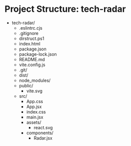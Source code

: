 ﻿# Project Structure: tech-radar


- tech-radar/
  - .eslintrc.cjs
  - .gitignore
  - dirstruct.ps1
  - index.html
  - package.json
  - package-lock.json
  - README.md
  - vite.config.js
  - .git/
  - dist/
  - node_modules/
  - public/
    - vite.svg
  - src/
    - App.css
    - App.jsx
    - index.css
    - main.jsx
    - assets/
      - react.svg
    - components/
      - Radar.jsx


